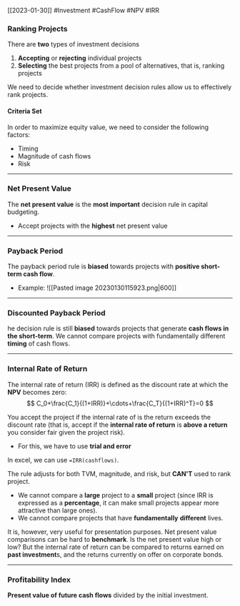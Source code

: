 [[2023-01-30]] #Investment #CashFlow #NPV #IRR

### Ranking Projects
There are **two** types of investment decisions
1. **Accepting** or **rejecting** individual projects
2. **Selecting** the best projects from a pool of alternatives, that is, ranking projects

We need to decide whether investment decision rules allow us to effectively rank projects.

#### Criteria Set
In order to maximize equity value, we need to consider the following factors:
- Timing
- Magnitude of cash flows
- Risk

---

### Net Present Value
The **net present value** is the **most important** decision rule in capital budgeting.
- Accept projects with the **highest** net present value

---

### Payback Period
The payback period rule is **biased** towards projects with **positive short-term cash flow**.
- Example: 
	![[Pasted image 20230130115923.png|600]]

---

### Discounted Payback Period
he decision rule is still **biased** towards projects that generate **cash flows in the short-term**. We cannot compare projects with fundamentally different **timing** of cash flows.

---

### Internal Rate of Return
The internal rate of return (IRR) is defined as the discount rate at which the **NPV** becomes zero:
$$
C_0+\frac{C_1}{(1+IRR)}+\cdots+\frac{C_T}{(1+IRR)^T}=0
$$

You accept the project if the internal rate of is the return exceeds the discount rate (that is, accept if the **internal rate of return** is **above a return** you consider fair given the project risk).
- For this, we have to use **trial and error**

In excel, we can use `=IRR(cashflows)`.

The rule adjusts for both TVM, magnitude, and risk, but **CAN'T** used to rank project.
- We cannot compare a **large** project to a **small** project (since IRR is expressed as a **percentage**, it can make small projects appear more attractive than large ones).
- We cannot compare projects that have **fundamentally** **different** lives.

It is, however, very useful for presentation purposes. Net present value comparisons can be hard to **benchmark**. Is the net present value high or low? But the internal rate of return can be compared to returns earned on **past investment**s, and the returns currently on offer on corporate bonds.

---

### Profitability Index
**Present value of future cash flows** divided by the initial investment.